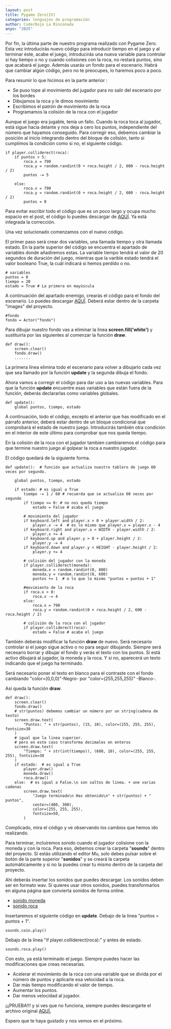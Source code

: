 ```yaml
---
layout: post
title: Pygame Zero(IV)
categories: lenguajes de programación
author: CoderDojo La Rinconada
anyo: "2025"
---
```


Por fin, la última parte de nuestro programa realizado con Pygame Zero. Esta vez introducirás nuevo código para introducir tiempo en el juego y al terminar éste, acabe el juego, introducirás una nueva variable para controlar si hay tiempo o no y cuando colisiones con la roca, no restará puntos, sino que acabará el juego. Además usarás un fondo para el escenario. Habrá que cambiar algún código, pero no te preocupes, lo haremos poco a poco.

Para resumir lo que hicimos en la parte anterior :

- Se puso tope al movimiento del jugador para no salir del escenario por los bordes
- Dibujamos la roca y le dimos movimiento
- Escribimos el patrón de movimiento de la roca
- Programamos la colisión de la roca con el jugador

Aunque el juego era jugable, tenía un fallo. Cuando la roca toca al jugador, está sigue
hacia delante y nos deja a cero los puntos, independiente del número que hayamos conseguido. Para corregir eso, debemos cambiar la posición al inicio integrando dentro del bloque de colisión, tanto si cumplimos la condición como si no, el siguiente código.

```
if player.colliderect(roca):
    if puntos > 5:
        roca.x = 790
        roca.y = random.randint(0 + roca.height / 2, 600 - roca.height / 2)
        puntos -= 5

    else:
        roca.x = 790
        roca.y = random.randint(0 + roca.height / 2, 600 - roca.height / 2)
        puntos = 0
```

Para evitar escribir todo el código que es un poco largo y ocupa mucho espacio en el post, el código lo puedes descargar de <a href="https://drive.google.com/file/d/1sflss3de3PqV93lN61_JL81NtgXSmg7E/view?usp=drive_link">AQUÍ</a>. Ya está integrada la corrección.

Una vez solucionado comenzamos con el nuevo código.

El primer paso será crear dos variables, una llamada tiempo y otra llamada estado. En la parte superior del código se encuentra el apartado de variables donde añadiremos estas. La variable tiempo tendrá el valor de 20 segundos de duración del juego, mientras que la varible estado tendrá el valor booleano True, la cuál indicará si hemos perdido o no.

```
# variables
puntos = 0
tiempo = 20
estado = True # La primera en mayúscula
```

A continuación del apartado enemigo, crearás el código para el fondo del escenario. Lo puedes descargar <a href="https://drive.google.com/file/d/1KoogUp34bejDnbuw9QwpGynOpuCZ5a8A/view?usp=drive_link">AQUÍ<a>.
Deberá estar dentro de la carpeta "images" del proyecto.

```
#fondo
fondo = Actor("fondo")
```

Para dibujar nuestro fondo vas a eliminar la linea **screen.fill('white')** y sustituirla por las siguientes al comenzar la función **draw**.

```
def draw():
    screen.clear()
    fondo.draw()
    .......
```

La primera línea elimina todo el escenario para volver a dibujarlo cada vez que sea llamado por la función **update** y la segunda dibuja el fondo.

Ahora vamos a corregir el código para dar uso a las nuevas variables. Para que la función **update** encuentre esas variables que están fuera de la función, deberás declararlas como variables globales.

```
def update():
    global puntos, tiempo, estado
```
A continuación, todo el código, excepto el anterior que has modificado en el párrafo anterior, deberá estar dentro de un bloque condicional que comprobará el estado de nuestro juego. Introducirás también otra condición en el interior de este último para comprobar que nos queda tiempo. 

En la colisión de la roca con el jugador tambien cambiaremos el código para que termine nuestro juego al golpear la roca a nuestro jugador. 

El código quedará de la siguiente forma.

~~~
def update():  # función que actualiza nuestro tablero de juego 60 veces por segundo.

    global puntos, tiempo, estado
    
    if estado: # es igual a True
        tiempo -= 1 / 60 # recuerda que se actualiza 60 veces por segundo
        if tiempo <= 0: # no nos queda tiempo
            estado = False # acaba el juego

        # movimiento del jugador
        if keyboard.left and player.x > 0 + player.width / 2:
            player.x -= 4  # es lo mismo que player.x = player.x - 4
        if keyboard.right and player.x < WIDTH - player.width / 2:
            player.x += 4
        if keyboard.up and player.y > 0 + player.height / 2:
            player.y -= 4
        if keyboard.down and player.y < HEIGHT - player.height / 2:
            player.y += 4

        # colisión del jugador con la moneda
        if player.colliderect(moneda):
            moneda.x = random.randint(0, 800)
            moneda.y = random.randint(0, 600)
            puntos += 1  # o lo que lo mismo "puntos = puntos + 1"

        #movimiento de la roca
        if roca.x > 0:
            roca.x -= 4
        else:
            roca.x = 790
            roca.y = random.randint(0 + roca.height / 2, 600 - roca.height / 2)

        # colisión de la roca con el jugador
        if player.colliderect(roca):
            estado = False # acaba el juego
~~~

También deberás modificar la función **draw** de nuevo. Será necesario controlar si el juego sigue activo o no para seguir dibujando. Siempre será necesario borrar y dibujar el fondo y verás el texto con los puntos. 
Si está activo dibujará al jugador, la moneda y la roca. Y si no, aparecerá un texto indicando que el juego ha terminado.

Será necesario poner el texto en blanco para el contraste con el fondo cambiando "color=(0,0,0)"-Negro-  por "color=(255,255,255)" -Blanco-.

Así queda la función **draw**.

~~~
def draw():
    screen.clear()
    fondo.draw()
    # str(puntos) debemos cambiar un número por un string(cadena de texto)
    screen.draw.text(
        "Puntos: " + str(puntos), (15, 10), color=(255, 255, 255), fontsize=30
    )
    # igual que la linea superior.
    # pero en este caso transforma decimales en enteros
    screen.draw.text(
        "Tiempo: " + str(int(tiempo)), (680, 10), color=(255, 255, 255), fontsize=30
    )
    if estado:  # es igual a True
        player.draw()
        moneda.draw()
        roca.draw()
    else:  # es igual a False.\n son saltos de linea. + une varias cadenas
        screen.draw.text(
            "Juego terminado\n Has obtenido\n" + str(puntos) + " puntos",
            center=(400, 300),
            color=(255, 255, 255),
            fontsize=50,
        )
~~~

Complicado, mira el código y ve observando los cambios que hemos ido realizando. 

Para terminar, incluiremos sonido cuando el jugador colisione con la moneda y con la roca. Para eso, debemos crear la carpeta "**sounds**" dentro del proyecto. Si estás utilizando el editor Mu, solo debes pulsar sobre el botón de la parte superior "**sonidos**" y se creará la carpeta automáticamente y si no la puedes crear tu mismo dentro de la carpeta del proyecto.

Ahí deberás insertar los sonidos que puedes descargar. Los sonidos deben ser en formato wav. Si quieres usar otros sonidos, puedes transformarlos en alguna página que convierta sonidos de forma online.

- <a href="https://drive.google.com/file/d/1mQyN39erpEtz1W8FHdypw9W4jfQOnaBT/view?usp=sharing">sonido moneda</a>
- <a href="https://drive.google.com/file/d/1iN-wHC-iySxVD9-prWe9aEjXZ71htn6j/view?usp=sharing">sonido roca</a>

Insertaremos el siguiente código en **update**. Debajo de la linea "puntos = puntos + 1".
~~~
sounds.coin.play()
~~~
Debajo de la linea "if player.colliderect(roca):" y antes de estado.
~~~
sounds.roca.play()
~~~

Con esto, ya está terminado el juego. Siempre puedes hacer las modificaciones que creas necesarias.

- Acelerar el movimiento de la roca con una variable que se divida por el número de puntos y aplicarle esa velocidad a la roca. 
- Dar más tiempo modificando el valor de tiempo.
- Aumentar los puntos. 
- Dar menos velocidad al jugador.

¡¡¡PRUEBA!!! y si ves que no funciona, siempre puedes descargarte el archivo original <a href="https://drive.google.com/file/d/1NeZMU2aT4sbRTZLDgJ5A_aiENBx-MrL7/view?usp=sharing">AQUÍ.</a>

Espero que te haya gustado y nos vemos en el próximo.